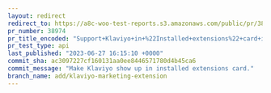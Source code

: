```yaml
---
layout: redirect
redirect_to: https://a8c-woo-test-reports.s3.amazonaws.com/public/pr/38974/api/index.html
pr_number: 38974
pr_title_encoded: "Support+Klaviyo+in+%22Installed+extensions%22+card+in+Marketing+page"
pr_test_type: api
last_published: "2023-06-27 16:15:10 +0000"
commit_sha: ac3097227cf160131aa0ee8446571780d4b45ca6
commit_message: "Make Klaviyo show up in installed extensions card."
branch_name: add/klaviyo-marketing-extension
---
```


